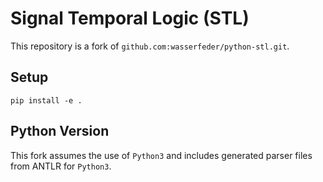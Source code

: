 # Signal Temporal Logic (STL)
This repository is a fork of `github.com:wasserfeder/python-stl.git`.

Setup
-----
```
pip install -e .
```

## Python Version
This fork assumes the use of `Python3` and includes generated parser files
from ANTLR for `Python3`.

